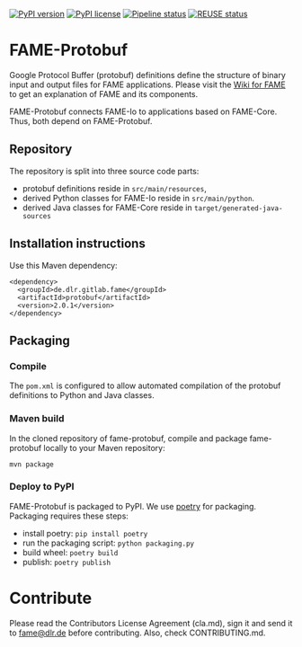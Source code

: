<!-- SPDX-FileCopyrightText: 2024 German Aerospace Center <fame@dlr.de>

SPDX-License-Identifier: Apache-2.0 -->

[![PyPI version](https://badge.fury.io/py/fameprotobuf.svg)](https://badge.fury.io/py/fameprotobuf)
[![PyPI license](https://img.shields.io/pypi/l/fameprotobuf.svg)](https://badge.fury.io/py/fameprotobuf)
[![Pipeline status](https://gitlab.com/fame-framework/fame-protobuf/badges/main/pipeline.svg)](https://gitlab.com/fame-framework/fame-protobuf/commits/main)
[![REUSE status](https://api.reuse.software/badge/gitlab.com/fame-framework/fame-protobuf)](https://api.reuse.software/info/gitlab.com/fame-framework/fame-protobuf)


# FAME-Protobuf
Google Protocol Buffer (protobuf) definitions define the structure of binary input and output files for FAME applications.
Please visit the [Wiki for FAME](https://gitlab.com/fame-framework/wiki/-/wikis/home) to get an explanation of FAME and its components.

FAME-Protobuf connects FAME-Io to applications based on FAME-Core. Thus, both depend on FAME-Protobuf.

## Repository
The repository is split into three source code parts:
* protobuf definitions reside in `src/main/resources`,
* derived Python classes for FAME-Io reside in `src/main/python`.
* derived Java classes for FAME-Core reside in `target/generated-java-sources`

## Installation instructions
Use this Maven dependency:
```
<dependency>
  <groupId>de.dlr.gitlab.fame</groupId>
  <artifactId>protobuf</artifactId>
  <version>2.0.1</version>
</dependency>
```

## Packaging
### Compile
The `pom.xml` is configured to allow automated compilation of the protobuf definitions to Python and Java classes.

### Maven build
In the cloned repository of fame-protobuf, compile and package fame-protobuf locally to your Maven repository: 

```
mvn package
```

### Deploy to PyPI
FAME-Protobuf is packaged to PyPI.
We use [poetry](https://python-poetry.org) for packaging.
Packaging requires these steps:
* install poetry: `pip install poetry`
* run the packaging script: `python packaging.py`
* build wheel: `poetry build` 
* publish: `poetry publish`

# Contribute
Please read the Contributors License Agreement (cla.md), sign it and send it to fame@dlr.de before contributing.
Also, check CONTRIBUTING.md.
